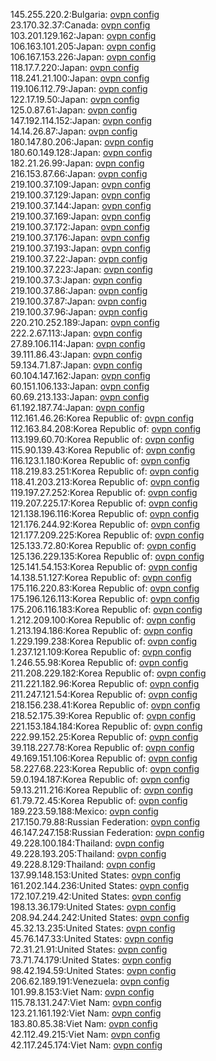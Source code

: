 145.255.220.2:Bulgaria: [ovpn config](vpn/145_255_220_2.ovpn)  
23.170.32.37:Canada: [ovpn config](vpn/23_170_32_37.ovpn)  
103.201.129.162:Japan: [ovpn config](vpn/103_201_129_162.ovpn)  
106.163.101.205:Japan: [ovpn config](vpn/106_163_101_205.ovpn)  
106.167.153.226:Japan: [ovpn config](vpn/106_167_153_226.ovpn)  
118.17.7.220:Japan: [ovpn config](vpn/118_17_7_220.ovpn)  
118.241.21.100:Japan: [ovpn config](vpn/118_241_21_100.ovpn)  
119.106.112.79:Japan: [ovpn config](vpn/119_106_112_79.ovpn)  
122.17.19.50:Japan: [ovpn config](vpn/122_17_19_50.ovpn)  
125.0.87.61:Japan: [ovpn config](vpn/125_0_87_61.ovpn)  
147.192.114.152:Japan: [ovpn config](vpn/147_192_114_152.ovpn)  
14.14.26.87:Japan: [ovpn config](vpn/14_14_26_87.ovpn)  
180.147.80.206:Japan: [ovpn config](vpn/180_147_80_206.ovpn)  
180.60.149.128:Japan: [ovpn config](vpn/180_60_149_128.ovpn)  
182.21.26.99:Japan: [ovpn config](vpn/182_21_26_99.ovpn)  
216.153.87.66:Japan: [ovpn config](vpn/216_153_87_66.ovpn)  
219.100.37.109:Japan: [ovpn config](vpn/219_100_37_109.ovpn)  
219.100.37.129:Japan: [ovpn config](vpn/219_100_37_129.ovpn)  
219.100.37.144:Japan: [ovpn config](vpn/219_100_37_144.ovpn)  
219.100.37.169:Japan: [ovpn config](vpn/219_100_37_169.ovpn)  
219.100.37.172:Japan: [ovpn config](vpn/219_100_37_172.ovpn)  
219.100.37.176:Japan: [ovpn config](vpn/219_100_37_176.ovpn)  
219.100.37.193:Japan: [ovpn config](vpn/219_100_37_193.ovpn)  
219.100.37.22:Japan: [ovpn config](vpn/219_100_37_22.ovpn)  
219.100.37.223:Japan: [ovpn config](vpn/219_100_37_223.ovpn)  
219.100.37.3:Japan: [ovpn config](vpn/219_100_37_3.ovpn)  
219.100.37.86:Japan: [ovpn config](vpn/219_100_37_86.ovpn)  
219.100.37.87:Japan: [ovpn config](vpn/219_100_37_87.ovpn)  
219.100.37.96:Japan: [ovpn config](vpn/219_100_37_96.ovpn)  
220.210.252.189:Japan: [ovpn config](vpn/220_210_252_189.ovpn)  
222.2.67.113:Japan: [ovpn config](vpn/222_2_67_113.ovpn)  
27.89.106.114:Japan: [ovpn config](vpn/27_89_106_114.ovpn)  
39.111.86.43:Japan: [ovpn config](vpn/39_111_86_43.ovpn)  
59.134.71.87:Japan: [ovpn config](vpn/59_134_71_87.ovpn)  
60.104.147.162:Japan: [ovpn config](vpn/60_104_147_162.ovpn)  
60.151.106.133:Japan: [ovpn config](vpn/60_151_106_133.ovpn)  
60.69.213.133:Japan: [ovpn config](vpn/60_69_213_133.ovpn)  
61.192.187.74:Japan: [ovpn config](vpn/61_192_187_74.ovpn)  
112.161.46.26:Korea Republic of: [ovpn config](vpn/112_161_46_26.ovpn)  
112.163.84.208:Korea Republic of: [ovpn config](vpn/112_163_84_208.ovpn)  
113.199.60.70:Korea Republic of: [ovpn config](vpn/113_199_60_70.ovpn)  
115.90.139.43:Korea Republic of: [ovpn config](vpn/115_90_139_43.ovpn)  
116.123.1.180:Korea Republic of: [ovpn config](vpn/116_123_1_180.ovpn)  
118.219.83.251:Korea Republic of: [ovpn config](vpn/118_219_83_251.ovpn)  
118.41.203.213:Korea Republic of: [ovpn config](vpn/118_41_203_213.ovpn)  
119.197.27.252:Korea Republic of: [ovpn config](vpn/119_197_27_252.ovpn)  
119.207.225.17:Korea Republic of: [ovpn config](vpn/119_207_225_17.ovpn)  
121.138.196.116:Korea Republic of: [ovpn config](vpn/121_138_196_116.ovpn)  
121.176.244.92:Korea Republic of: [ovpn config](vpn/121_176_244_92.ovpn)  
121.177.209.225:Korea Republic of: [ovpn config](vpn/121_177_209_225.ovpn)  
125.133.72.80:Korea Republic of: [ovpn config](vpn/125_133_72_80.ovpn)  
125.136.229.135:Korea Republic of: [ovpn config](vpn/125_136_229_135.ovpn)  
125.141.54.153:Korea Republic of: [ovpn config](vpn/125_141_54_153.ovpn)  
14.138.51.127:Korea Republic of: [ovpn config](vpn/14_138_51_127.ovpn)  
175.116.220.83:Korea Republic of: [ovpn config](vpn/175_116_220_83.ovpn)  
175.196.126.113:Korea Republic of: [ovpn config](vpn/175_196_126_113.ovpn)  
175.206.116.183:Korea Republic of: [ovpn config](vpn/175_206_116_183.ovpn)  
1.212.209.100:Korea Republic of: [ovpn config](vpn/1_212_209_100.ovpn)  
1.213.194.186:Korea Republic of: [ovpn config](vpn/1_213_194_186.ovpn)  
1.229.199.238:Korea Republic of: [ovpn config](vpn/1_229_199_238.ovpn)  
1.237.121.109:Korea Republic of: [ovpn config](vpn/1_237_121_109.ovpn)  
1.246.55.98:Korea Republic of: [ovpn config](vpn/1_246_55_98.ovpn)  
211.208.229.182:Korea Republic of: [ovpn config](vpn/211_208_229_182.ovpn)  
211.221.182.96:Korea Republic of: [ovpn config](vpn/211_221_182_96.ovpn)  
211.247.121.54:Korea Republic of: [ovpn config](vpn/211_247_121_54.ovpn)  
218.156.238.41:Korea Republic of: [ovpn config](vpn/218_156_238_41.ovpn)  
218.52.175.39:Korea Republic of: [ovpn config](vpn/218_52_175_39.ovpn)  
221.153.184.184:Korea Republic of: [ovpn config](vpn/221_153_184_184.ovpn)  
222.99.152.25:Korea Republic of: [ovpn config](vpn/222_99_152_25.ovpn)  
39.118.227.78:Korea Republic of: [ovpn config](vpn/39_118_227_78.ovpn)  
49.169.151.106:Korea Republic of: [ovpn config](vpn/49_169_151_106.ovpn)  
58.227.68.223:Korea Republic of: [ovpn config](vpn/58_227_68_223.ovpn)  
59.0.194.187:Korea Republic of: [ovpn config](vpn/59_0_194_187.ovpn)  
59.13.211.216:Korea Republic of: [ovpn config](vpn/59_13_211_216.ovpn)  
61.79.72.45:Korea Republic of: [ovpn config](vpn/61_79_72_45.ovpn)  
189.223.59.188:Mexico: [ovpn config](vpn/189_223_59_188.ovpn)  
217.150.79.88:Russian Federation: [ovpn config](vpn/217_150_79_88.ovpn)  
46.147.247.158:Russian Federation: [ovpn config](vpn/46_147_247_158.ovpn)  
49.228.100.184:Thailand: [ovpn config](vpn/49_228_100_184.ovpn)  
49.228.193.205:Thailand: [ovpn config](vpn/49_228_193_205.ovpn)  
49.228.8.129:Thailand: [ovpn config](vpn/49_228_8_129.ovpn)  
137.99.148.153:United States: [ovpn config](vpn/137_99_148_153.ovpn)  
161.202.144.236:United States: [ovpn config](vpn/161_202_144_236.ovpn)  
172.107.219.42:United States: [ovpn config](vpn/172_107_219_42.ovpn)  
198.13.36.179:United States: [ovpn config](vpn/198_13_36_179.ovpn)  
208.94.244.242:United States: [ovpn config](vpn/208_94_244_242.ovpn)  
45.32.13.235:United States: [ovpn config](vpn/45_32_13_235.ovpn)  
45.76.147.33:United States: [ovpn config](vpn/45_76_147_33.ovpn)  
72.31.21.91:United States: [ovpn config](vpn/72_31_21_91.ovpn)  
73.71.74.179:United States: [ovpn config](vpn/73_71_74_179.ovpn)  
98.42.194.59:United States: [ovpn config](vpn/98_42_194_59.ovpn)  
206.62.189.191:Venezuela: [ovpn config](vpn/206_62_189_191.ovpn)  
101.99.8.153:Viet Nam: [ovpn config](vpn/101_99_8_153.ovpn)  
115.78.131.247:Viet Nam: [ovpn config](vpn/115_78_131_247.ovpn)  
123.21.161.192:Viet Nam: [ovpn config](vpn/123_21_161_192.ovpn)  
183.80.85.38:Viet Nam: [ovpn config](vpn/183_80_85_38.ovpn)  
42.112.49.215:Viet Nam: [ovpn config](vpn/42_112_49_215.ovpn)  
42.117.245.174:Viet Nam: [ovpn config](vpn/42_117_245_174.ovpn)  
